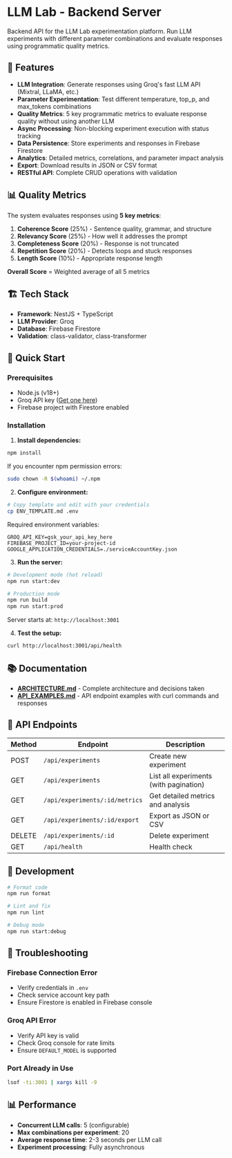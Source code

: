 # LLM Lab - Backend Server

Backend API for the LLM Lab experimentation platform. Run LLM experiments with different parameter combinations and evaluate responses using programmatic quality metrics.

## 🎯 Features

- **LLM Integration**: Generate responses using Groq's fast LLM API (Mixtral, LLaMA, etc.)
- **Parameter Experimentation**: Test different temperature, top_p, and max_tokens combinations
- **Quality Metrics**: 5 key programmatic metrics to evaluate response quality without using another LLM
- **Async Processing**: Non-blocking experiment execution with status tracking
- **Data Persistence**: Store experiments and responses in Firebase Firestore
- **Analytics**: Detailed metrics, correlations, and parameter impact analysis
- **Export**: Download results in JSON or CSV format
- **RESTful API**: Complete CRUD operations with validation

## 📊 Quality Metrics

The system evaluates responses using **5 key metrics**:

1. **Coherence Score** (25%) - Sentence quality, grammar, and structure
2. **Relevancy Score** (25%) - How well it addresses the prompt
3. **Completeness Score** (20%) - Response is not truncated
4. **Repetition Score** (20%) - Detects loops and stuck responses
5. **Length Score** (10%) - Appropriate response length

**Overall Score** = Weighted average of all 5 metrics

## 🏗️ Tech Stack

- **Framework**: NestJS + TypeScript
- **LLM Provider**: Groq
- **Database**: Firebase Firestore
- **Validation**: class-validator, class-transformer

## 🚀 Quick Start

### Prerequisites
- Node.js (v18+)
- Groq API key ([Get one here](https://console.groq.com/))
- Firebase project with Firestore enabled

### Installation

1. **Install dependencies:**
```bash
npm install
```

If you encounter npm permission errors:
```bash
sudo chown -R $(whoami) ~/.npm
```

2. **Configure environment:**
```bash
# Copy template and edit with your credentials
cp ENV_TEMPLATE.md .env
```

Required environment variables:
```env
GROQ_API_KEY=gsk_your_api_key_here
FIREBASE_PROJECT_ID=your-project-id
GOOGLE_APPLICATION_CREDENTIALS=./serviceAccountKey.json
```

3. **Run the server:**
```bash
# Development mode (hot reload)
npm run start:dev

# Production mode
npm run build
npm run start:prod
```

Server starts at: `http://localhost:3001`

4. **Test the setup:**
```bash
curl http://localhost:3001/api/health
```

## 📚 Documentation

- **[ARCHITECTURE.md](./ARCHITECTURE.md)** - Complete architecture and decisions taken
- **[API_EXAMPLES.md](./API_EXAMPLES.md)** - API endpoint examples with curl commands and responses

## 📡 API Endpoints

| Method | Endpoint | Description |
|--------|----------|-------------|
| POST | `/api/experiments` | Create new experiment |
| GET | `/api/experiments` | List all experiments (with pagination) |
| GET | `/api/experiments/:id/metrics` | Get detailed metrics and analysis |
| GET | `/api/experiments/:id/export` | Export as JSON or CSV |
| DELETE | `/api/experiments/:id` | Delete experiment |
| GET | `/api/health` | Health check |

## 🔧 Development

```bash
# Format code
npm run format

# Lint and fix
npm run lint

# Debug mode
npm run start:debug
```

## 🐛 Troubleshooting

### Firebase Connection Error
- Verify credentials in `.env`
- Check service account key path
- Ensure Firestore is enabled in Firebase console

### Groq API Error
- Verify API key is valid
- Check Groq console for rate limits
- Ensure `DEFAULT_MODEL` is supported

### Port Already in Use
```bash
lsof -ti:3001 | xargs kill -9
```

## 📊 Performance

- **Concurrent LLM calls**: 5 (configurable)
- **Max combinations per experiment**: 20
- **Average response time**: 2-3 seconds per LLM call
- **Experiment processing**: Fully asynchronous
